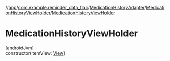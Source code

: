 //[app](../../../../index.md)/[com.example.reminder_data_flair](../../index.md)/[MedicationHistoryAdapter](../index.md)/[MedicationHistoryViewHolder](index.md)/[MedicationHistoryViewHolder](-medication-history-view-holder.md)

# MedicationHistoryViewHolder

[androidJvm]\
constructor(itemView: [View](https://developer.android.com/reference/kotlin/android/view/View.html))
